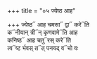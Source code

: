 +++
title = "०५ ज्येष्ठ आह"

+++
ज्येष्ठ᳓ आह चमसा᳓ द्वा᳓ करे᳓ति  
क᳓नीयान् त्री᳓न् कृणवामे᳓ति आह  
कनिष्ठ᳓ आह चतु᳓रस् करे᳓ति  
त्व᳓ष्ट र्भवस् त᳓त् पनयद् व᳓चो वः